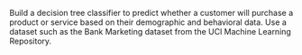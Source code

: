 Build a decision tree classifier to predict whether a customer will purchase a product or service based on their demographic and behavioral data. Use a dataset such as the Bank Marketing dataset from the UCl Machine Learning Repository.
